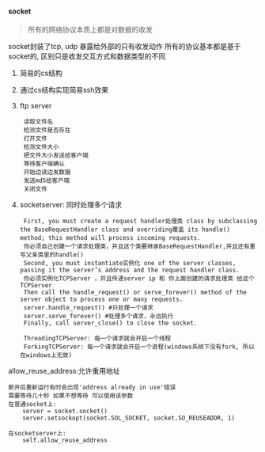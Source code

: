 #### socket

> 所有的网络协议本质上都是对数据的收发

socket封装了tcp, udp
暴露给外部的只有收发动作
所有的协议基本都是基于socket的, 区别只是收发交互方式和数据类型的不同

1. 简易的cs结构

2. 通过cs结构实现简易ssh效果

3. ftp server

        读取文件名
        检测文件是否存在
        打开文件
        检测文件大小
        把文件大小发送给客户端
        等待客户端确认
        开始边读边发数据
        发送md5给客户端
        关闭文件
4. socketserver: 同时处理多个请求

        First, you must create a request handler处理类 class by subclassing the BaseRequestHandler class and overriding覆盖 its handle() method; this method will process incoming requests. 　　
        你必须自己创建一个请求处理类，并且这个类要继承BaseRequestHandler,并且还有重写父亲类里的handle()
        Second, you must instantiate实例化 one of the server classes, passing it the server’s address and the request handler class.
        你必须实例化TCPServer ，并且传递server ip 和 你上面创建的请求处理类 给这个TCPServer
        Then call the handle_request() or serve_forever() method of the server object to process one or many requests.
        server.handle_request() #只处理一个请求
        server.serve_forever() #处理多个请求，永远执行
        Finally, call server_close() to close the socket.

        ThreadingTCPServer: 每一个请求就会开启一个线程
        ForkingTCPServer: 每一个请求就会开启一个进程(windows系统下没有fork, 所以在windows上无效)


allow_reuse_address:允许重用地址

    断开后重新运行有时会出现'address already in use'错误
    需要等待几十秒 如果不想等待 可以使用该参数
    在普通socket上:
        server = socket.socket()
        server.setsockopt(socket.SOL_SOCKET, socket.SO_REUSEADDR, 1)

    在socketserver上:
        self.allow_reuse_address
